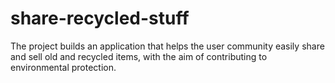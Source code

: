 # share-recycled-stuff
The project builds an application that helps the user community easily share and sell old and recycled items, with the aim of contributing to environmental protection.

